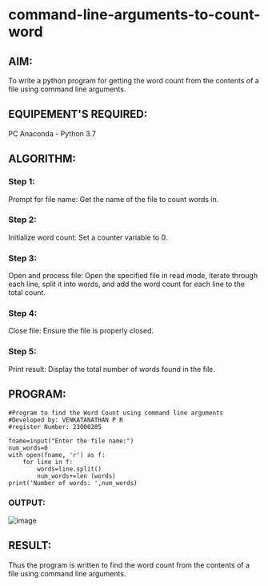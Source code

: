 # command-line-arguments-to-count-word
## AIM:
To write a python program for getting the word count from the contents of a file using command line arguments.
## EQUIPEMENT'S REQUIRED: 
PC
Anaconda - Python 3.7
## ALGORITHM: 
### Step 1:
Prompt for file name: Get the name of the file to count words in.

### Step 2: 
Initialize word count: Set a counter variable to 0. 

### Step 3: 
Open and process file: Open the specified file in read mode, iterate through each line, split it into words, and add the word count for each line to the total count.

### Step 4:  
Close file: Ensure the file is properly closed.

### Step 5: 
Print result: Display the total number of words found in the file.

## PROGRAM:
```
#Program to find the Word Count using command line arguments
#Developed by: VENKATANATHAN P R
#register Number: 23000285

fname=input("Enter the file name:")
num_words=0
with open(fname, 'r') as f:
    for line in f:
        words=line.split()
        num_words+=len (words)
print('Number of words: ',num_words)
```
### OUTPUT:
![image](https://github.com/23000285/command-line-arguments-to-count-word/assets/138970859/43b03b99-a4a6-4aaa-ae00-ddb6909906d3)

## RESULT:
Thus the program is written to find the word count from the contents of a file using command line arguments.
